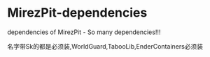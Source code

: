 # MirezPit-dependencies
dependencies of MirezPit - So many dependencies!!!

名字带Sk的都是必须装,WorldGuard,TabooLib,EnderContainers必须装
